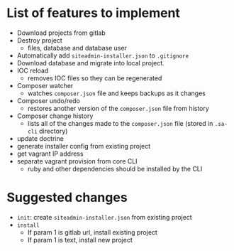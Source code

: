 # List of features to implement

- Download projects from gitlab
- Destroy project
    - files, database and database user
- Automatically add `siteadmin-installer.json` to `.gitignore`
- Download database and migrate into local project.
- IOC reload
    - removes IOC files so they can be regenerated
- Composer watcher
    - watches `composer.json` file and keeps backups as it changes
- Composer undo/redo
    - restores another version of the `composer.json` file from history
- Composer change history
    - lists all of the changes made to the `composer.json` file (stored in `.sa-cli` directory)
- update doctrine
- generate installer config from existing project
- get vagrant IP address
- separate vagrant provision from core CLI
    - ruby and other dependencies should be installed by the CLI
    
    
    
# Suggested changes

- `init`: create `siteadmin-installer.json` from existing project
- `install`
    - If param 1 is gitlab url, install existing project
    - If param 1 is text, install new project